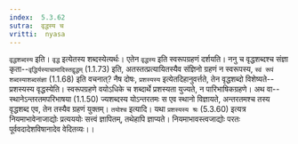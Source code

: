 ```yaml
---
index:  5.3.62
sutra:  वृद्धस्य च
vritti:  nyasa
---
```


`वृद्धशब्दस्य` इति। `वृद्ध` इत्येतस्य शब्दस्येत्यर्थः। एतेन `वृद्धस्य` इति स्वरूपग्रहणं दर्शयति। ननु च वृद्धशब्दश्च संज्ञा कृता--`वृद्धिर्यस्याचामादिस्तद्वृद्धम्` (1.1.73) इति, अतस्तत्प्रत्यायितस्यैव संज्ञिनो ग्रहणं न स्वरूपस्य, `स्वं रूपं शब्दस्याशब्दसंज्ञा` (1.1.68) इति वचनात्? नैष दोषः, `प्रशस्यस्य` इत्येतदिहानुवर्त्तते, तेन वृद्धशब्दो विशेष्यते--प्रशस्यस्य वृद्धस्येति। स्वरूपग्रहणे वयोऽधिके च शब्दार्थे प्रशस्यता युज्यते, न पारिभाषिकग्रहणे। अथ वा--स्थानेऽन्तरतमपरिभाषया (1.1.50) ज्यशब्दस्य योऽन्तरतमः स एव स्थानो विज्ञायते, अन्तरतमश्च तस्य वृद्धशब्द एव, तेन तस्यैव ग्रहणं युक्तम्। `तयोश्च` इत्यादि। यथा `प्रशस्यस्य श्रः` (5.3.60) इत्यत्र नियमाभावेनाजाद्योः प्रत्यययोः सत्त्वं ज्ञापितम्, तथेहापि ज्ञाप्यते। नियमाभावस्त्वजाद्योः परतः पूर्ववदादेशविषानादेव वेदितव्यः।।

